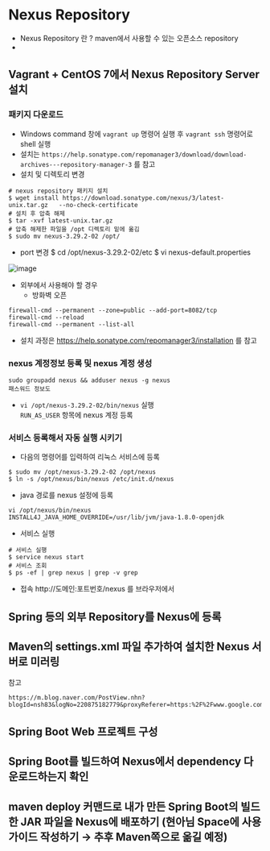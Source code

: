# Nexus Repository
- Nexus Repository 란 ? maven에서 사용할 수 있는 오픈소스 repository
- 

## Vagrant + CentOS 7에서 Nexus Repository Server 설치

### 패키지 다운로드
- Windows command 창에 ``` vagrant up ``` 명령어 실행 후 ```vagrant ssh``` 명령어로 shell 실행
- 설치는 ``` https://help.sonatype.com/repomanager3/download/download-archives---repository-manager-3 ``` 를 참고
- 설치 및 디렉토리 변경
```
# nexus repository 패키지 설치
$ wget install https://download.sonatype.com/nexus/3/latest-unix.tar.gz   --no-check-certificate
# 설치 후 압축 해제
$ tar -xvf latest-unix.tar.gz
# 압축 해제한 파일을 /opt 디렉토리 밑에 옮김
$ sudo mv nexus-3.29.2-02 /opt/
```
- port 변경
$ cd /opt/nexus-3.29.2-02/etc
$ vi nexus-default.properties

![image](https://user-images.githubusercontent.com/57924258/105713708-c9139380-5f5e-11eb-8856-0153864721d5.png)

- 외부에서 사용해야 할 경우
  - 방화벽 오픈
```
firewall-cmd --permanent --zone=public --add-port=8082/tcp
firewall-cmd --reload
firewall-cmd --permanent --list-all
```

- 설치 과정은 https://help.sonatype.com/repomanager3/installation 를 참고

### nexus 계정정보 등록 및 nexus 계정 생성
```
sudo groupadd nexus && adduser nexus -g nexus
패스워드 정보도
```
- ```vi /opt/nexus-3.29.2-02/bin/nexus``` 실행  
``` RUN_AS_USER ``` 항목에 nexus 계정 등록


### 서비스 등록해서 자동 실행 시키기
- 다음의 명령어를 입력하여 리눅스 서비스에 등록
```
$ sudo mv /opt/nexus-3.29.2-02 /opt/nexus
$ ln -s /opt/nexus/bin/nexus /etc/init.d/nexus
```

- java 경로를 nexus 설정에 등록
```
vi /opt/nexus/bin/nexus
INSTALL4J_JAVA_HOME_OVERRIDE=/usr/lib/jvm/java-1.8.0-openjdk
```
- 서비스 실행
``` 
# 서비스 실행
$ service nexus start 
# 서비스 조회
$ ps -ef | grep nexus | grep -v grep
```

- 접속
http://도메인:포트번호/nexus 를 브라우저에서 


## Spring 등의 외부 Repository를 Nexus에 등록

## Maven의 settings.xml 파일 추가하여 설치한 Nexus 서버로 미러링
참고 
``` 
https://m.blog.naver.com/PostView.nhn?blogId=nsh83&logNo=220875182779&proxyReferer=https:%2F%2Fwww.google.com%2F
```

## Spring Boot Web 프로젝트 구성

## Spring Boot를 빌드하여 Nexus에서 dependency 다운로드하는지 확인

## maven deploy 커맨드로 내가 만든 Spring Boot의 빌드한 JAR 파일을 Nexus에 배포하기 (현아님 Space에 사용 가이드 작성하기 → 추후 Maven쪽으로 옮길 예정)

